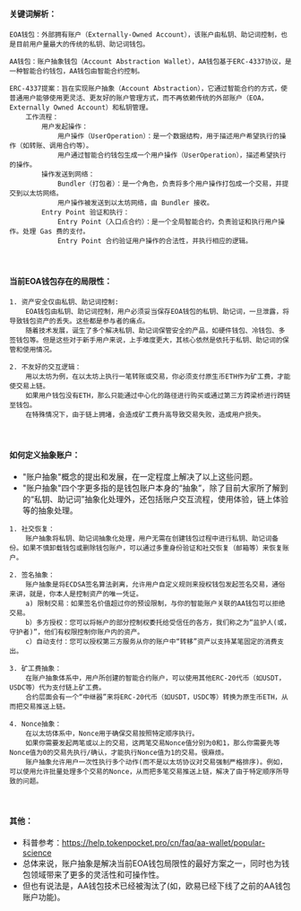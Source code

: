 #### 关键词解析：
```
EOA钱包：外部拥有账户（Externally-Owned Account），该账户由私钥、助记词控制，也是目前用户量最大的传统的私钥、助记词钱包。 

AA钱包：账户抽象钱包（Account Abstraction Wallet），AA钱包基于ERC-4337协议，是一种智能合约钱包，AA钱包由智能合约控制。

ERC-4337提案：旨在实现账户抽象（Account Abstraction），它通过智能合约的方式，使普通用户能够使用更灵活、更友好的账户管理方式，而不再依赖传统的外部账户（EOA，Externally Owned Account）和私钥管理。
    工作流程：
        用户发起操作：
            用户操作（UserOperation）：是一个数据结构，用于描述用户希望执行的操作（如转账、调用合约等）。
            用户通过智能合约钱包生成一个用户操作（UserOperation），描述希望执行的操作。            
        操作发送到网络：
            Bundler（打包者）：是一个角色，负责将多个用户操作打包成一个交易，并提交到以太坊网络。
            用户操作被发送到以太坊网络，由 Bundler 接收。
        Entry Point 验证和执行：
            Entry Point（入口点合约）：是一个全局智能合约，负责验证和执行用户操作。处理 Gas 费的支付。
            Entry Point 合约验证用户操作的合法性，并执行相应的逻辑。            
```


　

#### 当前EOA钱包存在的局限性：
```
1. 资产安全仅由私钥、助记词控制:
    EOA钱包由私钥、助记词控制，用户必须妥当保存EOA钱包的私钥、助记词，一旦泄露，将导致钱包资产的丢失。这些都是参与者的痛点。
    随着技术发展，诞生了多个解决私钥、助记词保管安全的产品，如硬件钱包、冷钱包、多签钱包等。但是这些对于新手用户来说，上手难度更大，其核心依然是依托于私钥、助记词的保管和使用情况。

2. 不友好的交互逻辑：
    用以太坊为例，在以太坊上执行一笔转账或交易，你必须支付原生币ETH作为矿工费，才能使交易上链。
    如果用户钱包没有ETH，那么只能通过中心化的路径进行购买或通过第三方跨梁桥进行跨链至钱包。
    在特殊情况下，由于链上拥堵，会造成矿工费升高导致交易失败，造成用户损失。
```


　

#### 如何定义抽象账户：
- "账户抽象"概念的提出和发展，在一定程度上解决了以上这些问题。
- "账户抽象"四个字更多指的是钱包账户本身的“抽象”，除了目前大家所了解到的“私钥、助记词”抽象化处理外，还包括账户交互流程，使用体验，链上体验等的抽象处理。
```
1. 社交恢复：
    账户抽象将私钥、助记词抽象化处理，用户无需在创建钱包过程中进行私钥、助记词备份。如果不慎卸载钱包或删除钱包账户，可以通过多重身份验证和社交恢复（邮箱等）来恢复账户。

2. 签名抽象：
    账户抽象是将ECDSA签名算法剥离，允许用户自定义规则来授权钱包发起签名交易，通俗来讲，就是，你本人是控制资产的唯一凭证。
    a) 限制交易：如果签名价值超过你的预设限制，与你的智能账户关联的AA钱包可以拒绝交易。
    b）多方授权：您可以将帐户的部分控制权委托给受信任的各方，我们称之为“监护人(或，守护者)”，他们有权限控制你账户内的资产。
    c）自动支付：您可以授权第三方服务从你的账户中“转移”资产以支持某笔固定的消费支出。

3. 矿工费抽象：
    在账户抽象体系中，用户所创建的智能合约账户，可以使用其他ERC-20代币（如USDT，USDC等）代为支付链上矿工费。
    合约层面会有一个“中继器”来将ERC-20代币（如USDT，USDC等）转换为原生币ETH，从而把交易推送上链。

4. Nonce抽象：
    在以太坊体系中，Nonce用于确保交易按照特定顺序执行。
    如果你需要发起两笔或以上的交易，这两笔交易Nonce值分别为0和1，那么你需要先等Nonce值为0的交易先执行/确认，才能执行Nonce值为1的交易。很麻烦。
    账户抽象允许用户一次性执行多个动作(而不是以太坊协议对交易强制严格排序)。例如，可以使用允许批量处理多个交易的Nonce，从而把多笔交易推送上链，解决了由于特定顺序所导致的问题。
```


　

#### 其他：
- 科普参考：https://help.tokenpocket.pro/cn/faq/aa-wallet/popular-science
- 总体来说，账户抽象是解决当前EOA钱包局限性的最好方案之一，同时也为钱包领域带来了更多的灵活性和可操作性。
- 但也有说法是，AA钱包技术已经被淘汰了(如，欧易已经下线了之前的AA钱包账户功能)。